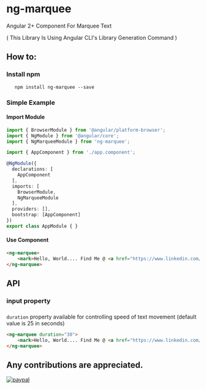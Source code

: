 # ng-marquee
Angular 2+ Component For Marquee Text


( This Library Is Using Angular CLI's Library Generation Command )

## How to:

### Install npm 
```
   npm install ng-marquee --save
```

### Simple Example

#### Import Module

```ts
import { BrowserModule } from '@angular/platform-browser';
import { NgModule } from '@angular/core';
import { NgMarqueeModule } from 'ng-marquee';

import { AppComponent } from './app.component';

@NgModule({
  declarations: [
    AppComponent
  ],
  imports: [
    BrowserModule,
    NgMarqueeModule
  ],
  providers: [],
  bootstrap: [AppComponent]
})
export class AppModule { }

```

#### Use Component
```html
<ng-marquee>
    <mark>Hello, World.... Find Me @ <a href="https://www.linkedin.com/in/shivarajnaidu/" target="__blank"> https://www.linkedin.com/in/shivarajnaidu/ (Yuvaraj)</a></mark>
</ng-marquee>
```

## API

### input property

###
`duration` property available for controlling speed of text movement
(default value is 25 in seconds)

```html
<ng-marquee duration="30">
    <mark>Hello, World.... Find Me @ <a href="https://www.linkedin.com/in/shivarajnaidu/" target="__blank"> https://www.linkedin.com/in/shivarajnaidu/ (Yuvaraj)</a></mark>
</ng-marquee>
```

## Any contributions are appreciated.
[![paypal](https://www.paypalobjects.com/en_US/i/btn/btn_donateCC_LG.gif)](https://paypal.me/shivarajnaidu)